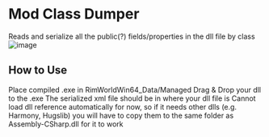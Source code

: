 # Mod Class Dumper
Reads and serialize all the public(?) fields/properties in the dll file by class
![image](https://user-images.githubusercontent.com/11086210/219307472-1b856051-55ed-45b9-b49f-2b73c70f57d1.png)

<h2>How to Use</h2>
Place compiled .exe in RimWorldWin64_Data/Managed
Drag & Drop your dll to the .exe
The serialized xml file should be in where your dll file is
Cannot load dll reference automatically for now, so if it needs other dlls (e.g. Harmony, Hugslib) you will have to copy them to the same folder as Assembly-CSharp.dll for it to work
